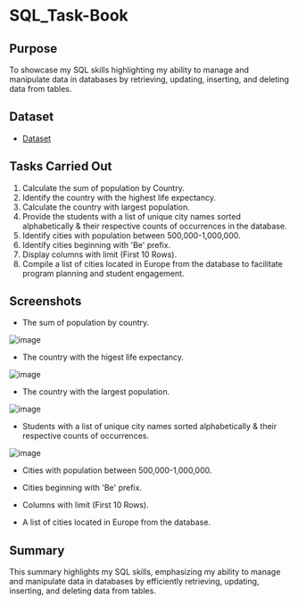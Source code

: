# SQL_Task-Book

## Purpose

To showcase my SQL skills highlighting my ability to manage and manipulate data in databases by retrieving, updating, inserting, and deleting data from tables.

## Dataset
- <a href="https://github.com/JJAnalytics/SQL_Task-Book/blob/main/world.7z">Dataset</a>

## Tasks Carried Out

1.	Calculate the sum of population by Country.
2.	Identify the country with the highest life expectancy.
3.	Calculate the country with largest population.
4.	Provide the students with a list of unique city names sorted alphabetically & their respective counts of occurrences in the database.
5.	Identify cities with population between 500,000-1,000,000.
6.	Identify cities beginning with 'Be' prefix.
7.	Display columns with limit (First 10 Rows).
8.	Compile a list of cities located in Europe from the database to facilitate program planning and student engagement.

## Screenshots
- The sum of population by country.

![image](https://github.com/user-attachments/assets/ba0b0894-8752-4d97-aa14-e1cda59681be)


- The country with the higest life expectancy.

![image](https://github.com/user-attachments/assets/f18170e6-86d1-4d10-b3c8-f67e98a2c0fc)


- The country with the largest population.

![image](https://github.com/user-attachments/assets/30cb59c0-d4aa-460e-a78a-21aaaf7e093a)


- Students with a list of unique city names sorted alphabetically & their respective counts of occurrences.

![image](https://github.com/user-attachments/assets/da5795a5-ff4f-4b2a-8e27-d5db7519167b)


- Cities with population between 500,000-1,000,000.


- Cities beginning with 'Be' prefix.


- Columns with limit (First 10 Rows).


- A list of cities located in Europe from the database.



## Summary

This summary highlights my SQL skills, emphasizing my ability to manage and manipulate data in databases by efficiently retrieving, updating, inserting, and deleting data from tables.

